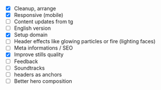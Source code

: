 * [x] Cleanup, arrange
* [x] Responsive (mobile)
* [ ] Content updates from tg
* [ ] English version
* [x] Setup domain
* [ ] Header effects like glowing particles or fire (lighting faces)
* [ ] Meta informations / SEO
* [x] Improve stills quality
* [ ] Feedback
* [ ] Soundtracks
* [ ] headers as anchors
* [ ] Better hero composition
